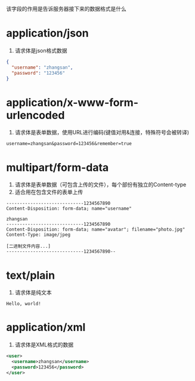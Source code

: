 该字段的作用是告诉服务器接下来的数据格式是什么
# application/json
1. 请求体是json格式数据
```json
{
  "username": "zhangsan",
  "password": "123456"
}
```

# application/x-www-form-urlencoded
1. 请求体是表单数据，使用URL进行编码(键值对用&连接，特殊符号会被转译)
```
username=zhangsan&password=123456&remember=true
```

# multipart/form-data
1. 请求体是表单数据（可包含上传的文件），每个部份有独立的Content-type
2. 适合用在包含文件的表单上传

```
-----------------------------1234567890
Content-Disposition: form-data; name="username"

zhangsan
-----------------------------1234567890
Content-Disposition: form-data; name="avatar"; filename="photo.jpg"
Content-Type: image/jpeg

[二进制文件内容...]
-----------------------------1234567890--
```

# text/plain
1. 请求体是纯文本
```
Hello, world!
```

# application/xml
1. 请求体是XML格式的数据
```xml
<user>
  <username>zhangsan</username>
  <password>123456</password>
</user>
```

